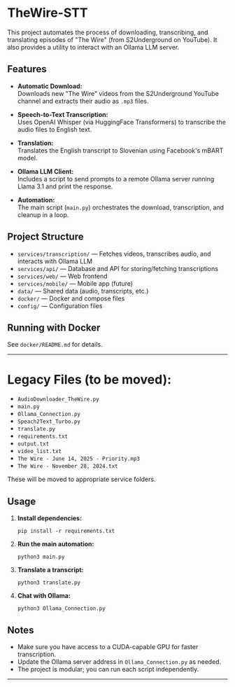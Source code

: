# TheWire-STT

This project automates the process of downloading, transcribing, and translating episodes of "The Wire" (from S2Underground on YouTube). It also provides a utility to interact with an Ollama LLM server.

## Features

- **Automatic Download:**  
  Downloads new "The Wire" videos from the S2Underground YouTube channel and extracts their audio as `.mp3` files.

- **Speech-to-Text Transcription:**  
  Uses OpenAI Whisper (via HuggingFace Transformers) to transcribe the audio files to English text.

- **Translation:**  
  Translates the English transcript to Slovenian using Facebook's mBART model.

- **Ollama LLM Client:**  
  Includes a script to send prompts to a remote Ollama server running Llama 3.1 and print the response.

- **Automation:**  
  The main script (`main.py`) orchestrates the download, transcription, and cleanup in a loop.

## Project Structure

- `services/transcription/` — Fetches videos, transcribes audio, and interacts with Ollama LLM
- `services/api/` — Database and API for storing/fetching transcriptions
- `services/web/` — Web frontend
- `services/mobile/` — Mobile app (future)
- `data/` — Shared data (audio, transcripts, etc.)
- `docker/` — Docker and compose files
- `config/` — Configuration files

## Running with Docker
See `docker/README.md` for details.

---

# Legacy Files (to be moved):
- `AudioDownloader_TheWire.py`
- `main.py`
- `Ollama_Connection.py`
- `Speach2Text_Turbo.py`
- `translate.py`
- `requirements.txt`
- `output.txt`
- `video_list.txt`
- `The Wire - June 14, 2025 - Priority.mp3`
- `The Wire - November 28, 2024.txt`

These will be moved to appropriate service folders.

## Usage

1. **Install dependencies:**
   ```
   pip install -r requirements.txt
   ```

2. **Run the main automation:**
   ```
   python3 main.py
   ```

3. **Translate a transcript:**
   ```
   python3 translate.py
   ```

4. **Chat with Ollama:**
   ```
   python3 Ollama_Connection.py
   ```

## Notes

- Make sure you have access to a CUDA-capable GPU for faster transcription.
- Update the Ollama server address in `Ollama_Connection.py` as needed.
- The project is modular; you can run each script independently.

---
